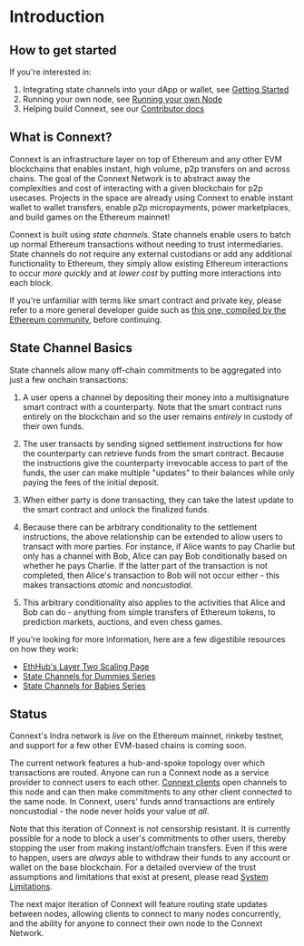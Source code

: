 # Introduction

## How to get started

If you're interested in:
1. Integrating state channels into your dApp or wallet, see [Getting Started](../quickstart/basics.md)
2. Running your own node, see [Running your own Node](../how-to/deploy-indra.md)
3. Helping build Connext, see our [Contributor docs](../contributor/CONTRIBUTING.md)

## What is Connext?

Connext is an infrastructure layer on top of Ethereum and any other EVM blockchains that enables instant, high volume, p2p transfers on and across chains. The goal of the Connext Network is to abstract away the complexities and cost of interacting with a given blockchain for p2p usecases. Projects in the space are already using Connext to enable instant wallet to wallet transfers, enable p2p micropayments, power marketplaces, and build games on the Ethereum mainnet!

Connext is built using *state channels*. State channels enable users to batch up normal Ethereum transactions without needing to trust intermediaries. State channels do not require any external custodians or add any additional functionality to Ethereum, they simply allow existing Ethereum interactions to occur *more quickly* and at *lower cost* by putting more interactions into each block.

If you're unfamiliar with terms like smart contract and private key, please refer to a more general developer guide such as [this one, compiled by the Ethereum community](https://github.com/ethereum/wiki/wiki/Ethereum-Development-Tutorial), before continuing.

## State Channel Basics

State channels allow many off-chain commitments to be aggregated into just a few onchain transactions:

1. A user opens a channel by depositing their money into a multisignature smart contract with a counterparty. Note that the smart contract runs entirely on the blockchain and so the user remains *entirely* in custody of their own funds.

2. The user transacts by sending signed settlement instructions for how the counterparty can retrieve funds from the smart contract. Because the instructions give the counterparty irrevocable access to part of the funds, the user can make multiple "updates" to their balances while only paying the fees of the initial deposit.

3. When either party is done transacting, they can take the latest update to the smart contract and unlock the finalized funds.

4. Because there can be arbitrary conditionality to the settlement instructions, the above relationship can be extended to allow users to transact with more parties. For instance, if Alice wants to pay Charlie but only has a channel with Bob, Alice can pay Bob conditionally based on whether he pays Charlie. If the latter part of the transaction is not completed, then Alice's transaction to Bob will not occur either - this makes transactions *atomic* and *noncustodial*.

5. This arbitrary conditionality also applies to the activities that Alice and Bob can do - anything from simple transfers of Ethereum tokens, to prediction markets, auctions, and even chess games.

If you're looking for more information, here are a few digestible resources on how they work:

* [EthHub's Layer Two Scaling Page](https://docs.ethhub.io/ethereum-roadmap/layer-2-scaling/state-channels/)
* [State Channels for Dummies Series](https://medium.com/blockchannel/counterfactual-for-dummies-part-1-8ff164f78540)
* [State Channels for Babies Series](https://medium.com/connext/state-channels-for-babies-c39a8001d9af)

## Status

Connext's Indra network is *live* on the Ethereum mainnet, rinkeby testnet, and support for a few other EVM-based chains is coming soon.

The current network features a hub-and-spoke topology over which transactions are routed. Anyone can run a Connext node as a service provider to connect users to each other. [Connext clients](../reference-generated/client.md) open channels to this node and can then make commitments to any other client connected to the same node. In Connext, users' funds annd transactions are entirely noncustodial - the node never holds your value *at all*.

Note that this iteration of Connext is not censorship resistant. It is currently possible for a node to block a user's commitments to other users, thereby stopping the user from making instant/offchain transfers. Even if this were to happen, users are *always* able to withdraw their funds to any account or wallet on the base blockchain. For a detailed overview of the trust assumptions and limitations that exist at present, please read [System Limitations](../background/limitations.md).

The next major iteration of Connext will feature routing state updates between nodes, allowing clients to connect to many nodes concurrently, and the ability for anyone to connect their own node to the Connext Network.

